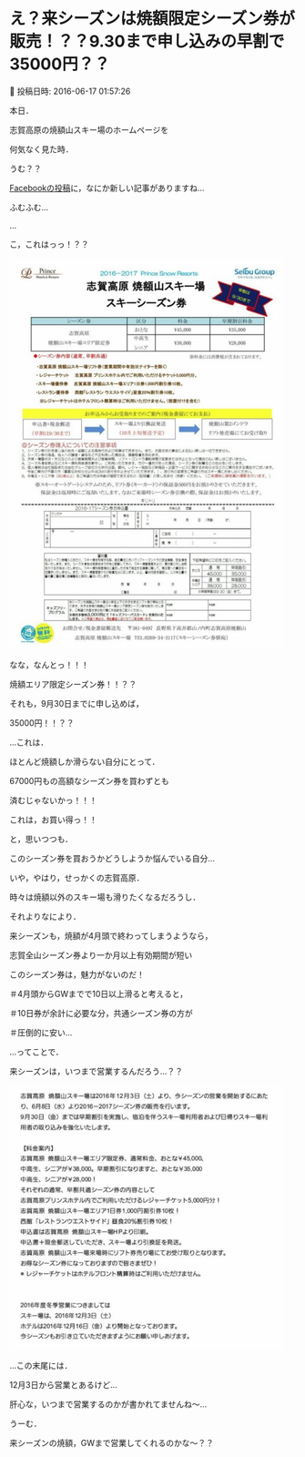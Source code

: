 # え？来シーズンは焼額限定シーズン券が販売！？？9.30まで申し込みの早割で35000円？？

📅 投稿日時: 2016-06-17 01:57:26

本日．


志賀高原の焼額山スキー場のホームページを


何気なく見た時．


うむ？？


[Facebookの投稿](https://www.facebook.com/yakebitaiyama/posts/1007288759366470)に，なにか新しい記事がありますね…





ふむふむ…


…


こ，これはっっ！？？




![3bf87b55b05b89f5ebcfcb884f335997.jpg](images/3bf87b55b05b89f5ebcfcb884f335997.jpg)




なな，なんとっ！！！


焼額エリア限定シーズン券！！？？


それも，9月30日までに申し込めば，


35000円！！？？





…これは．


ほとんど焼額しか滑らない自分にとって．


67000円もの高額なシーズン券を買わずとも


済むじゃないかっ！！！


これは，お買い得っ！！





と，思いつつも．


このシーズン券を買おうかどうしようか悩んでいる自分…





いや，やはり，せっかくの志賀高原．


時々は焼額以外のスキー場も滑りたくなるだろうし．





それよりなにより．


来シーズンも，焼額が4月頭で終わってしまうようなら，


志賀全山シーズン券より一か月以上有効期間が短い


このシーズン券は，魅力がないのだ！


＃4月頭からGWまでで10日以上滑ると考えると，


＃10日券が余計に必要な分，共通シーズン券の方が


＃圧倒的に安い…





…ってことで．


来シーズンは，いつまで営業するんだろう…？？







![1a4c83f66b0e0d1bcb7cabec665b081d.jpg](images/1a4c83f66b0e0d1bcb7cabec665b081d.jpg)







…この末尾には．


12月3日から営業とあるけど…


肝心な，いつまで営業するのかが書かれてませんね～…





うーむ．


来シーズンの焼額，GWまで営業してくれるのかな～？？

